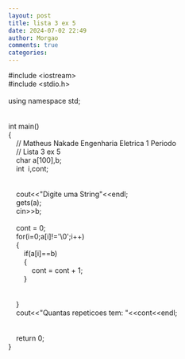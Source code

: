 ```yaml
---
layout: post
title: lista 3 ex 5
date: 2024-07-02 22:49
author: Morgao
comments: true
categories:
---
```

#include &lt;iostream&gt;<br />#include &lt;stdio.h&gt;<br /><br />using namespace std;<br /><br /><br />int main() <br />{<br />&nbsp;&nbsp;&nbsp; // Matheus Nakade Engenharia Eletrica 1 Periodo<br />&nbsp;&nbsp;&nbsp; // Lista 3 ex 5<br />&nbsp;&nbsp;&nbsp; char a[100],b;<br />&nbsp;&nbsp;&nbsp; int&nbsp; i,cont;<br />&nbsp;&nbsp;&nbsp; <br />&nbsp;&nbsp;&nbsp; &nbsp;&nbsp;&nbsp; <br />&nbsp;&nbsp;&nbsp; cout&lt;&lt;"Digite uma String"&lt;&lt;endl;<br />&nbsp;&nbsp;&nbsp; gets(a);<br />&nbsp;&nbsp;&nbsp; cin&gt;&gt;b;<br />&nbsp;&nbsp;&nbsp; <br />&nbsp;&nbsp;&nbsp; cont = 0;<br />&nbsp;&nbsp;&nbsp; for(i=0;a[i]!='\0';i++)<br />&nbsp;&nbsp;&nbsp; {<br />&nbsp;&nbsp;&nbsp; &nbsp;&nbsp;&nbsp; if(a[i]==b)<br />&nbsp;&nbsp;&nbsp; &nbsp;&nbsp;&nbsp; {<br />&nbsp;&nbsp;&nbsp; &nbsp;&nbsp;&nbsp; &nbsp;&nbsp;&nbsp; cont = cont + 1;<br />&nbsp;&nbsp;&nbsp; &nbsp;&nbsp;&nbsp; }<br /><br /><br />&nbsp;&nbsp;&nbsp; }<br />&nbsp;&nbsp;&nbsp; cout&lt;&lt;"Quantas repeticoes tem: "&lt;&lt;cont&lt;&lt;endl;<br /><br /><br />&nbsp;&nbsp;&nbsp; return 0;<br />}<br /><br /><br />&nbsp;&nbsp;&nbsp; &nbsp;&nbsp;&nbsp; &nbsp;&nbsp;&nbsp; &nbsp;&nbsp;&nbsp; <br />
